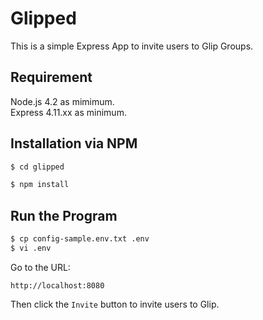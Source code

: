 # Glipped

This is a simple Express App to invite users to Glip Groups.
 
 
## Requirement

Node.js 4.2 as mimimum.  
Express 4.11.xx as minimum.



## Installation via NPM

```bash
$ cd glipped
```



```bash
$ npm install
```


## Run the Program


```bash
$ cp config-sample.env.txt .env
$ vi .env
```


Go to the URL:

```
http://localhost:8080
````

Then click the `Invite` button to invite users to Glip.

